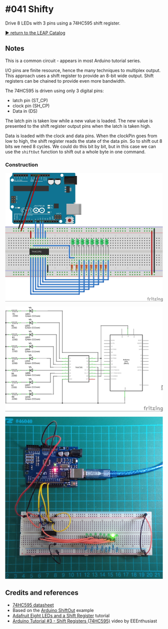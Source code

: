 # #041 Shifty

Drive 8 LEDs with 3 pins using a 74HC595 shift register.


[:arrow_forward: return to the LEAP Catalog](http://leap.tardate.com)

## Notes

This is a common circuit - appears in most Arduino tutorial series.

I/O pins are finite resource, hence the many techniques to multiplex output. This approach uses a shift register to provide an 8-bit wide output. Shift registers can be chained to provide even more bandwidth.

The 74HC595 is driven using only 3 digital pins:
* latch pin (ST_CP)
* clock pin (SH_CP)
* Data in (DS)

The latch pin is taken low while a new value is loaded. The new value is presented to the shift register output pins when the latch is taken high.

Data is loaded with the clock and data pins. When the clockPin goes from low to high, the shift register reads the state of the data pin.
So to shift out 8 bits we need 8 cycles.
We could do this bit by bit, but in this case we can use the `shiftOut` function to shift out a whole byte in one command.


### Construction

![The Breadboard](./assets/Shifty_bb.jpg?raw=true)

![The Schematic](./assets/Shifty_schematic.jpg?raw=true)

![The Build](./assets/Shifty_build.jpg?raw=true)

## Credits and references
* [74HC595 datasheet](http://www.futurlec.com/74HC/74HC595.shtml)
* Based on the [Arduino ShiftOut](http://arduino.cc/en/tutorial/ShiftOut) example
* [Adafruit Eight LEDs and a Shift Register](https://learn.adafruit.com/adafruit-arduino-lesson-4-eight-leds/the-74hc595-shift-register) tutorial
* [Arduino Tutorial #3 - Shift Registers (74HC595)](https://www.youtube.com/watch?v=bqfPZXEuyuc) video by EEEnthusiast
